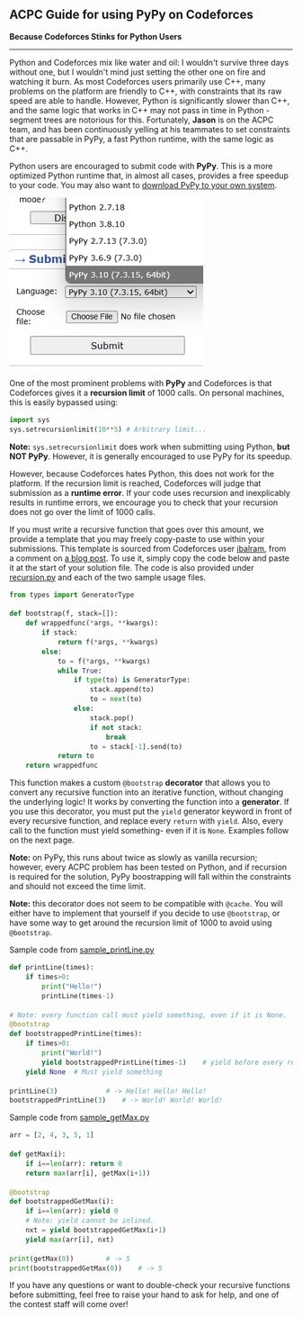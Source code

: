 ## ACPC Guide for using PyPy on Codeforces

**Because Codeforces Stinks for Python Users**

---

Python and Codeforces mix like water and oil: I wouldn't survive three days without one, but I wouldn't mind just setting the other one on fire and watching it burn. As most Codeforces users primarily use C++, many problems on the platform are friendly to C++, with constraints that its raw speed are able to handle. However, Python is significantly slower than C++, and the same logic that works in C++ may not pass in time in Python - segment trees are notorious for this. Fortunately, **Jason** is on the ACPC team, and has been continuously yelling at his teammates to set constraints that are passable in PyPy, a fast Python runtime, with the same logic as C++.

Python users are encouraged to submit code with **PyPy**. This is a more optimized Python runtime that, in almost all cases, provides a free speedup to your code. You may also want to [download PyPy to your own system](https://pypy.org/download.html).

![alt text](image.png)

One of the most prominent problems with **PyPy** and Codeforces is that Codeforces gives it a **recursion limit** of $1000$ calls. On personal machines, this is easily bypassed using:
```py
import sys
sys.setrecursionlimit(10**5) # Arbitrary limit...
```

**Note:** `sys.setrecursionlimit` does work when submitting using Python, **but NOT PyPy**. However, it is generally encouraged to use PyPy for its speedup.

However, because Codeforces hates Python, this does not work for the platform. If the recursion limit is reached, Codeforces will judge that submission as a **runtime error**. If your code uses recursion and inexplicably results in runtime errors, we encourage you to check that your recursion does not go over the limit of $1000$ calls.

If you must write a recursive function that goes over this amount, we provide a template that you may freely copy-paste to use within your submissions. This template is sourced from Codeforces user [ibalram](https://codeforces.com/profile/ibalram), from a comment on [a blog post](https://codeforces.com/blog/entry/80158). To use it, simply copy the code below and paste it at the start of your solution file. The code is also provided under [recursion.py](https://github.com/JasonFeng365/ACPC-CodeforcesPythonGuide/blob/main/recursion.py) and each of the two sample usage files.

```py
from types import GeneratorType

def bootstrap(f, stack=[]):
	def wrappedfunc(*args, **kwargs):
		if stack:
			return f(*args, **kwargs)
		else:
			to = f(*args, **kwargs)
			while True:
				if type(to) is GeneratorType:
					stack.append(to)
					to = next(to)
				else:
					stack.pop()
					if not stack:
						break
					to = stack[-1].send(to)
			return to
	return wrappedfunc
```

This function makes a custom `@bootstrap` **decorator** that allows you to convert any recursive function into an iterative function, without changing the underlying logic! It works by converting the function into a **generator**. If you use this decorator, you must put the `yield` generator keyword in front of every recursive function, and replace every `return` with `yield`. Also, every call to the function must yield something- even if it is `None`. Examples follow on the next page.

**Note:** on PyPy, this runs about twice as slowly as vanilla recursion; however, every ACPC problem has been tested on Python, and if recursion is required for the solution, PyPy boostrapping will fall within the constraints and should not exceed the time limit.

**Note:** this decorator does not seem to be compatible with `@cache`. You will either have to implement that yourself if you decide to use `@bootstrap`, or have some way to get around the recursion limit of $1000$ to avoid using `@bootstrap`.

Sample code from [sample_printLine.py](https://github.com/JasonFeng365/ACPC-CodeforcesPythonGuide/blob/main/sample_printLine.py)
```py
def printLine(times):
	if times>0:
		print("Hello!")
		printLine(times-1)

# Note: every function call must yield something, even if it is None.
@bootstrap
def bootstrappedPrintLine(times):
	if times>0:
		print("World!")
		yield bootstrappedPrintLine(times-1)	# yield before every recursive call
	yield None	# Must yield something

printLine(3)			# -> Hello! Hello! Hello!
bootstrappedPrintLine(3)	# -> World! World! World!
```

Sample code from [sample_getMax.py](https://github.com/JasonFeng365/ACPC-CodeforcesPythonGuide/blob/main/sample_getMax.py)
```py
arr = [2, 4, 3, 5, 1]

def getMax(i):
	if i==len(arr): return 0
	return max(arr[i], getMax(i+1))

@bootstrap
def bootstrappedGetMax(i):
	if i==len(arr): yield 0
	# Note: yield cannot be inlined.
	nxt = yield bootstrappedGetMax(i+1)
	yield max(arr[i], nxt)

print(getMax(0))		# -> 5
print(bootstrappedGetMax(0))	# -> 5
```

If you have any questions or want to double-check your recursive functions before submitting, feel free to raise your hand to ask for help, and one of the contest staff will come over!
